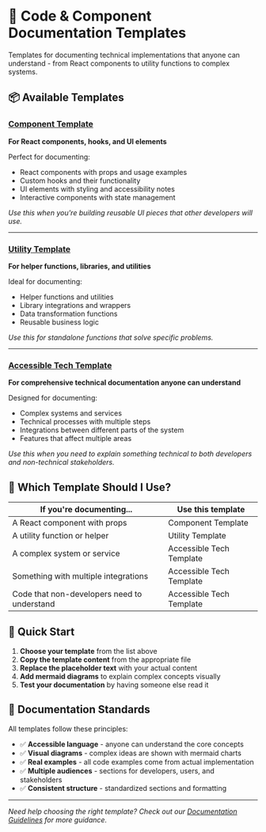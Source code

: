 

# 🔧 Code & Component Documentation Templates

Templates for documenting technical implementations that anyone can understand - from React components to utility functions to complex systems.

## 📦 Available Templates

### [Component Template](./component-template.md)

**For React components, hooks, and UI elements**

Perfect for documenting:

- React components with props and usage examples
- Custom hooks and their functionality
- UI elements with styling and accessibility notes
- Interactive components with state management

_Use this when you're building reusable UI pieces that other developers will use._

---

### [Utility Template](./utility-template.md)

**For helper functions, libraries, and utilities**

Ideal for documenting:

- Helper functions and utilities
- Library integrations and wrappers
- Data transformation functions
- Reusable business logic

_Use this for standalone functions that solve specific problems._

---

### [Accessible Tech Template](./accessible-tech-doc-template.mdx)

**For comprehensive technical documentation anyone can understand**

Designed for documenting:

- Complex systems and services
- Technical processes with multiple steps
- Integrations between different parts of the system
- Features that affect multiple areas

_Use this when you need to explain something technical to both developers and non-technical stakeholders._

## 🎯 Which Template Should I Use?

| **If you're documenting...**                | **Use this template**    |
| ------------------------------------------- | ------------------------ |
| A React component with props                | Component Template       |
| A utility function or helper                | Utility Template         |
| A complex system or service                 | Accessible Tech Template |
| Something with multiple integrations        | Accessible Tech Template |
| Code that non-developers need to understand | Accessible Tech Template |

## 🚀 Quick Start

1. **Choose your template** from the list above
2. **Copy the template content** from the appropriate file
3. **Replace the placeholder text** with your actual content
4. **Add mermaid diagrams** to explain complex concepts visually
5. **Test your documentation** by having someone else read it

## 📝 Documentation Standards

All templates follow these principles:

- ✅ **Accessible language** - anyone can understand the core concepts
- ✅ **Visual diagrams** - complex ideas are shown with mermaid charts
- ✅ **Real examples** - all code examples come from actual implementation
- ✅ **Multiple audiences** - sections for developers, users, and stakeholders
- ✅ **Consistent structure** - standardized sections and formatting

---

_Need help choosing the right template? Check out our [Documentation Guidelines](../index.md) for more guidance._
